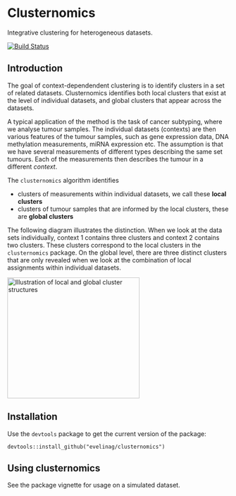 
<!-- README.md is generated from README.Rmd. Please edit that file -->
Clusternomics
=============

Integrative clustering for heterogeneous datasets.

[![Build Status](https://travis-ci.org/evelinag/clusternomics.svg?branch=master)](https://travis-ci.org/evelinag/clusternomics)

Introduction
------------

The goal of context-dependendent clustering is to identify clusters in a set of related datasets. Clusternomics identifies both local clusters that exist at the level of individual datasets, and global clusters that appear across the datasets.

A typical application of the method is the task of cancer subtyping, where we analyse tumour samples. The individual datasets (contexts) are then various features of the tumour samples, such as gene expression data, DNA methylation measurements, miRNA expression etc. The assumption is that we have several measurements of different types describing the same set tumours. Each of the measurements then describes the tumour in a different *context*.

The `clusternomics` algorithm identifies

-   clusters of measurements within individual datasets, we call these **local clusters**
-   clusters of tumour samples that are informed by the local clusters, these are **global clusters**

The following diagram illustrates the distinction. When we look at the data sets individually, context 1 contains three clusters and context 2 contains two clusters. These clusters correspond to the local clusters in the `clusternomics` package. On the global level, there are three distinct clusters that are only revealed when we look at the combination of local assignments within individual datasets.

<img src="clustering_structure.png" alt="Illustration of local and global cluster structures" width="300" height="274">

Installation
------------

Use the `devtools` package to get the current version of the package:

    devtools::install_github("evelinag/clusternomics")

Using clusternomics
-------------------

See the package vignette for usage on a simulated dataset.
